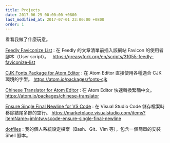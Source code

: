 ```yaml
---
title: Projects
date: 2017-06-25 00:00:00 +0800
last_modified_at: 2017-07-01 23:00:00 +0800
order: 1
---
```


看看我做了什麼玩意。

[Feedly Faviconize List](https://github.com/jmlntw/feedly-faviconize-list)
: 在 Feedly 的文章清單前插入該網站 Favicon 的使用者腳本（User script）。
  <https://greasyfork.org/en/scripts/31055-feedly-faviconize-list>

[CJK Fonts Package for Atom Editor](https://github.com/jmlntw/atom-fonts-cjk)
: 在 Atom Editor 直接使用各種適合 CJK 環境的字型。
  <https://atom.io/packages/fonts-cjk>

[Chinese Translator for Atom Editor](https://github.com/jmlntw/atom-chinese-translator)
: 在 Atom Editor 快速轉換繁簡中文。
  <https://atom.io/packages/chinese-translator>

[Ensure Single Final Newline for VS Code](https://github.com/jmlntw/vscode-ensure-single-final-newline)
: 在 Visual Studio Code 儲存檔案時移除結尾多餘的空行。
  <https://marketplace.visualstudio.com/items?itemName=jmlntw.vscode-ensure-single-final-newline>

[dotfiles](https://github.com/jmlntw/dotfiles)
: 我的個人系統設定檔案（Bash、Git、Vim 等），包含一個簡單的安裝 Shell 腳本。
